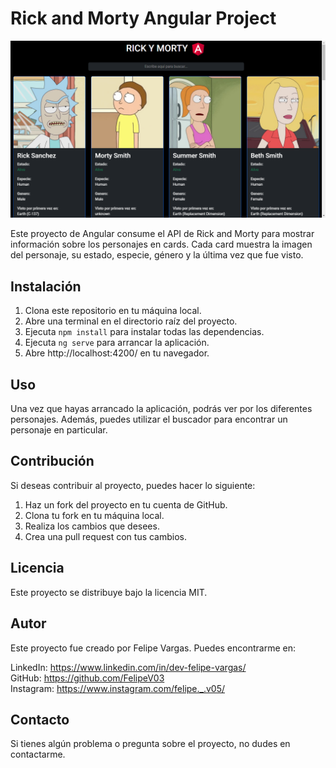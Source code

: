 # Rick and Morty Angular Project

<img src="https://github.com/FelipeV03/FelipeV03/blob/main/image.png"/>

Este proyecto de Angular consume el API de Rick and Morty para mostrar información sobre los personajes en cards. Cada card muestra la imagen del personaje, su estado, especie, género y la última vez que fue visto.

## Instalación

1. Clona este repositorio en tu máquina local.
2. Abre una terminal en el directorio raíz del proyecto.
3. Ejecuta `npm install` para instalar todas las dependencias.
4. Ejecuta `ng serve` para arrancar la aplicación.
5. Abre http://localhost:4200/ en tu navegador.

## Uso

Una vez que hayas arrancado la aplicación, podrás ver por los diferentes personajes. Además, puedes utilizar el buscador para encontrar un personaje en particular.

## Contribución

Si deseas contribuir al proyecto, puedes hacer lo siguiente:

1. Haz un fork del proyecto en tu cuenta de GitHub.
2. Clona tu fork en tu máquina local.
3. Realiza los cambios que desees.
4. Crea una pull request con tus cambios.

## Licencia

Este proyecto se distribuye bajo la licencia MIT.

## Autor

Este proyecto fue creado por Felipe Vargas. Puedes encontrarme en:

LinkedIn: https://www.linkedin.com/in/dev-felipe-vargas/ <br/>
GitHub: https://github.com/FelipeV03 <br/>
Instagram: https://www.instagram.com/felipe._.v05/

## Contacto

Si tienes algún problema o pregunta sobre el proyecto, no dudes en contactarme.
